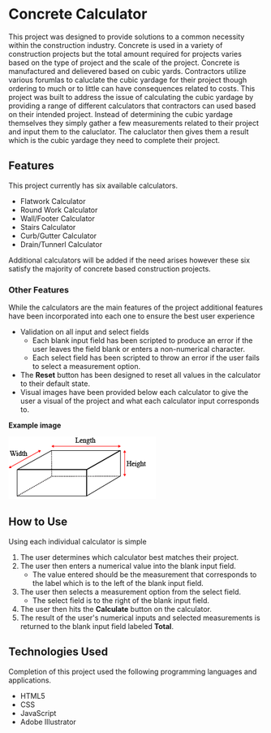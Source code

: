 # Concrete Calculator

This project was designed to provide solutions to a common necessity within the construction industry. Concrete is used in a variety of construction projects but the
total amount required for projects varies based on the type of project and the scale of the project. Concrete is manufactured and delievered based on cubic yards. 
Contractors utilize various forumlas to caluclate the cubic yardage for their project though ordering to much or to little can have consequences related to costs. 
This project was built to address the issue of calculating the cubic yardage by providing a range of different calculators that contractors can used based on their
intended project. Instead of determining the cubic yardage themselves they simply gather a few measurements related to their project and input them to the caluclator.
The caluclator then gives them a result which is the cubic yardage they need to complete their project.

## Features

This project currently has six available calculators.

- Flatwork Calculator
- Round Work Calculator
- Wall/Footer Calculator
- Stairs Calculator
- Curb/Gutter Calculator
- Drain/Tunnerl Calculator

Additional calculators will be added if the need arises however these six satisfy the majority of concrete based construction projects.

### Other Features

While the calculators are the main features of the project additional features have been incorporated into each one to ensure the best user experience

- Validation on all input and select fields
  - Each blank input field has been scripted to produce an error if the user leaves the field blank or enters a non-numerical character.
  - Each select field has been scripted to throw an error if the user fails to select a measurement option.
- The **Reset** button has been designed to reset all values in the calculator to their default state.
- Visual images have been provided below each calculator to give the user a visual of the project and what each calculator input corresponds to.

**Example image**

![3D visual model of a slab](/imgs/flatwork-diagram.png)

## How to Use

Using each individual calculator is simple

1. The user determines which calculator best matches their project.
2. The user then enters a numerical value into the blank input field.
   - The value entered should be the measurement that corresponds to the label which is to the left of the blank input field.
3. The user then selects a measurement option from the select field.
   - The select field is to the right of the blank input field.
4. The user then hits the **Calculate** button on the calculator.
5. The result of the user's numerical inputs and selected measurements is returned to the blank input field labeled **Total**.

## Technologies Used

Completion of this project used the following programming languages and applications.

- HTML5
- CSS
- JavaScript
- Adobe Illustrator

